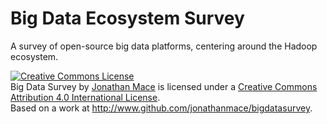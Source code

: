 # Big Data Ecosystem Survey
A survey of open-source big data platforms, centering around the Hadoop ecosystem.

<a rel="license" href="http://creativecommons.org/licenses/by/4.0/"><img alt="Creative Commons License" style="border-width:0" src="https://i.creativecommons.org/l/by/4.0/88x31.png" /></a><br /><span xmlns:dct="http://purl.org/dc/terms/" href="http://purl.org/dc/dcmitype/Dataset" property="dct:title" rel="dct:type">Big Data Survey</span> by <a xmlns:cc="http://creativecommons.org/ns#" href="http://www.cs.brown.edu/people/jcmace" property="cc:attributionName" rel="cc:attributionURL">Jonathan Mace</a> is licensed under a <a rel="license" href="http://creativecommons.org/licenses/by/4.0/">Creative Commons Attribution 4.0 International License</a>.<br />Based on a work at <a xmlns:dct="http://purl.org/dc/terms/" href="http://www.github.com/jonathanmace/bigdatasurvey" rel="dct:source">http://www.github.com/jonathanmace/bigdatasurvey</a>.
